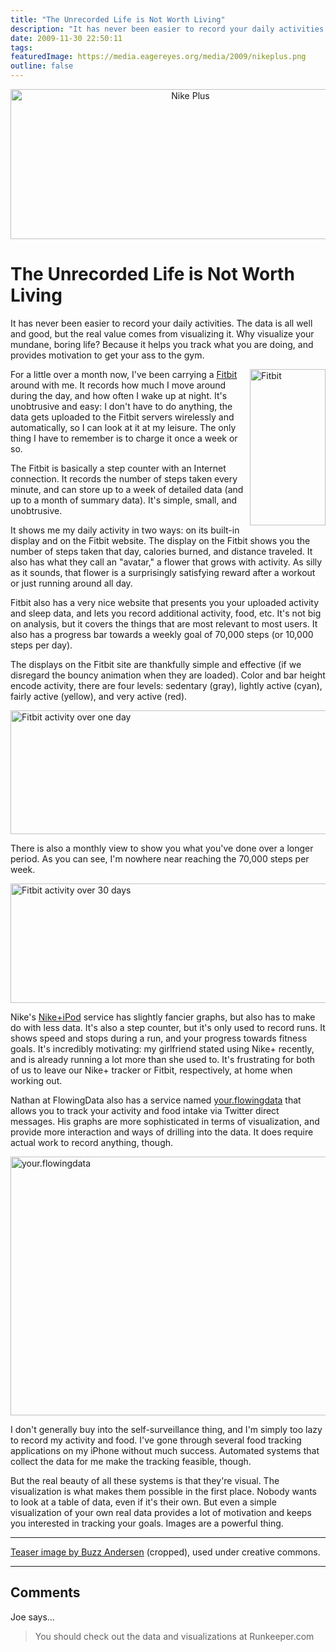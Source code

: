 ```yaml
---
title: "The Unrecorded Life is Not Worth Living"
description: "It has never been easier to record your daily activities. The data is all well and good, but the real value comes from visualizing it. Why visualize your mundane, boring life? Because it helps you track what you are doing, and provides motivation to get your ass to the gym."
date: 2009-11-30 22:50:11
tags: 
featuredImage: https://media.eagereyes.org/media/2009/nikeplus.png
outline: false
---
```


<p align="center"><img src="https://media.eagereyes.org/media/2009/nikeplus.png" alt="Nike Plus" width="560" height="240" /></p>

# The Unrecorded Life is Not Worth Living

It has never been easier to record your daily activities. The data is all well and good, but the real value comes from visualizing it. Why visualize your mundane, boring life? Because it helps you track what you are doing, and provides motivation to get your ass to the gym.

<img style="float: right; margin-left: 5px;" src="https://media.eagereyes.org/media/2009/fitbit.jpg" alt="Fitbit" width="121" height="250" />For a little over a month now, I've been carrying a <a href="http://www.fitbit.com/">Fitbit</a> around with me. It records how much I move around during the day, and how often I wake up at night. It's unobtrusive and easy: I don't have to do anything, the data gets uploaded to the Fitbit servers wirelessly and automatically, so I can look at it at my leisure. The only thing I have to remember is to charge it once a week or so.

The Fitbit is basically a step counter with an Internet connection. It records the number of steps taken every minute, and can store up to a week of detailed data (and up to a month of summary data). It's simple, small, and unobtrusive.

It shows me my daily activity in two ways: on its built-in display and on the Fitbit website. The display on the Fitbit shows you the number of steps taken that day, calories burned, and distance traveled. It also has what they call an "avatar," a flower that grows with activity. As silly as it sounds, that flower is a surprisingly satisfying reward after a workout or just running around all day.

Fitbit also has a very nice website that presents you your uploaded activity and sleep data, and lets you record additional activity, food, etc. It's not big on analysis, but it covers the things that are most relevant to most users. It also has a progress bar towards a weekly goal of 70,000 steps (or 10,000 steps per day).

The displays on the Fitbit site are thankfully simple and effective (if we disregard the bouncy animation when they are loaded). Color and bar height encode activity, there are four levels: sedentary (gray), lightly active (cyan), fairly active (yellow), and very active (red).

<p class="img"><img src="https://media.eagereyes.org/media/2009/fitbit-activity-day.png" alt="Fitbit activity over one day" width="530" height="198" /></p>

There is also a monthly view to show you what you've done over a longer period. As you can see, I'm nowhere near reaching the 70,000 steps per week.

<p class="img"><img src="https://media.eagereyes.org/media/2009/fitbit-activity-month.png" alt="Fitbit activity over 30 days" width="533" height="191" /></p>

Nike's <a href="http://nikeplus.com/">Nike+iPod</a> service has slightly fancier graphs, but also has to make do with less data. It's also a step counter, but it's only used to record runs. It shows speed and stops during a run, and your progress towards fitness goals. It's incredibly motivating: my girlfriend stated using Nike+ recently, and is already running a lot more than she used to. It's frustrating for both of us to leave our Nike+ tracker or Fitbit, respectively, at home when working out.

Nathan at FlowingData also has a service named <a href="http://your.flowingdata.com/">your.flowingdata</a> that allows you to track your activity and food intake via Twitter direct messages. His graphs are more sophisticated in terms of visualization, and provide more interaction and ways of drilling into the data. It does require actual work to record anything, though.

<p class="img"><img src="https://media.eagereyes.org/media/2009/yfd.png" alt="your.flowingdata" width="516" height="414" /></p>

I don't generally buy into the self-surveillance thing, and I'm simply too lazy to record my activity and food. I've gone through several food tracking applications on my iPhone without much success. Automated systems that collect the data for me make the tracking feasible, though.

But the real beauty of all these systems is that they're visual. The visualization is what makes them possible in the first place. Nobody wants to look at a table of data, even if it's their own. But even a simple visualization of your own real data provides a lot of motivation and keeps you interested in tracking your goals. Images are a powerful thing.

----

<a href="http://www.flickr.com/photos/ldandersen/249465130/">Teaser image by Buzz Andersen</a> (cropped), used under creative commons.


<PostedBy />


<aside class="comments">

---
## Comments

Joe says…
>	<p>You should check out the data and visualizations at Runkeeper.com</p>

</aside>

